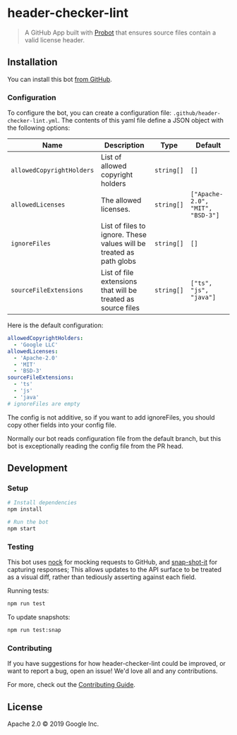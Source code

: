 # header-checker-lint

> A GitHub App built with [Probot][probot] that ensures source files contain a
valid license header.

## Installation

You can install this bot [from GitHub][github-app-link].

### Configuration

To configure the bot, you can create a configuration file:
`.github/header-checker-lint.yml`. The contents of this yaml file
define a JSON object with the following options:

| Name | Description | Type | Default |
|----- | ----------- | ---- | ------- |
| `allowedCopyrightHolders` | List of allowed copyright holders | `string[]` | `[]` |
| `allowedLicenses` | The allowed licenses. | `string[]` | `["Apache-2.0", "MIT", "BSD-3"]` |
| `ignoreFiles` | List of files to ignore. These values will be treated as path globs | `string[]` | `[]` |
| `sourceFileExtensions` | List of file extensions that will be treated as source files | `string[]` | `["ts", "js", "java"]` |

Here is the default configuration:

```yaml
allowedCopyrightHolders:
  - 'Google LLC'
allowedLicenses:
  - 'Apache-2.0'
  - 'MIT'
  - 'BSD-3'
sourceFileExtensions:
  - 'ts'
  - 'js'
  - 'java'
# ignoreFiles are empty
```

The config is not additive, so if you want to add ignoreFiles, you
should copy other fields into your config file.

Normally our bot reads configuration file from the default branch, but
this bot is exceptionally reading the config file from the PR head.

## Development

### Setup

```sh
# Install dependencies
npm install

# Run the bot
npm start
```

### Testing

This bot uses [nock][nock] for mocking requests
to GitHub, and [snap-shot-it][snap-shot-it] for capturing responses; This allows
updates to the API surface to be treated as a visual diff, rather than tediously
asserting against each field.

Running tests:

```sh
npm run test
```

To update snapshots:

```sh
npm run test:snap
```

### Contributing

If you have suggestions for how header-checker-lint could be improved, or want
to report a bug, open an issue! We'd love all and any contributions.

For more, check out the [Contributing Guide][contributing-guide].

## License

Apache 2.0 © 2019 Google Inc.

[probot]: https://github.com/probot/probot
[github-app-link]: https://github.com/apps/license-header-lint-gcf
[nock]: https://www.npmjs.com/package/nock
[snap-shot-it]: https://www.npmjs.com/package/snap-shot-it
[contributing-guide]: https://github.com/googleapis/repo-automation-bots/blob/main/CONTRIBUTING.md
